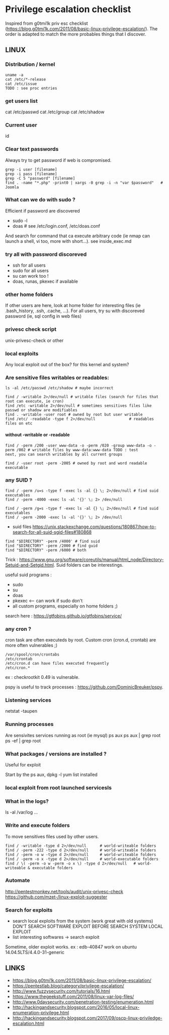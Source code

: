 # Privilege escalation checklist

Inspired from g0tmi1k priv esc checklist (https://blog.g0tmi1k.com/2011/08/basic-linux-privilege-escalation/). 
The order is adapted to match the more probables things that I discover.

## LINUX

### Distribution / kernel
```
uname -a
cat /etc/*-release
cat /etc/issue
TODO : see proc entries
```

### get users list
cat /etc/passwd
cat /etc/group
cat /etc/shadow

### Current user
id

### Clear text passwords

Always try to get password if web is compromised.
```
grep -i user [filename]
grep -i pass [filename]
grep -C 5 "password" [filename]
find . -name "*.php" -print0 | xargs -0 grep -i -n "var $password"   # Joomla
```

### What can we do with sudo ?

Efficient if password are discovered
* sudo -l
* doas # see /etc/login.conf, /etc/doas.conf

And search for command that ca execute arbitrary code (ie nmap can launch a shell, vi too, more with short...).
see inside_exec.md

### try all with password discoreved 

- ssh for all users
- sudo for all users
- su can work too !
- doas, runas, pkexec if available

### other home folders

If other users are here, look at home folder for interesting files (ie .bash_history, .ssh, .cache, ...).
For all users, try su with discoreved password (ie, sql config in web files)

### privesc check script

unix-privesc-check or other

### local exploits

Any local exploit out of the box? for this kernel and system?

### Are sensitive files writables or readables:
```
ls -al /etc/passwd /etc/shadow # maybe incorrect

find / -writable 2>/dev/null # writable files (search for files that root can execute, ie cron)
find /etc -writable 2>/dev/null # sometimes sensitives files like passwd or shadow are modifiables
find . -writable -user root # owned by root but user writable
find /etc/ -readable -type f 2>/dev/null               # readables files on etc
```

#### without -writable or -readable
```
find / -perm /200 -user www-data -o -perm /020 -group www-data -o -perm /002 # writable files by www-data:www-data TODO : test
next, you can search writables by all current groups

find / -user root -perm -2005 # owned by root and word readable executable
```

### any SUID ?
```
find / -perm /u=s -type f -exec ls -al {} \; 2>/dev/null # find suid executables
find / -perm -4000 -exec ls -al '{}' \; 2> /dev/null

find / -perm /g=s -type f -exec ls -al {} \; 2>/dev/null # find suid executables
find / -perm -2000 -exec ls -al '{}' \; 2> /dev/null
```
* suid files https://unix.stackexchange.com/questions/180867/how-to-search-for-all-suid-sgid-files#180868
```
find "$DIRECTORY" -perm /4000' # find suid
find "$DIRECTORY" -perm /2000 # find guid
find "$DIRECTORY" -perm /6000 # both
```
Trick : https://www.gnu.org/software/coreutils/manual/html_node/Directory-Setuid-and-Setgid.html. Suid folders can be interestings.


useful suid programs :
* sudo
* su
* doas
* pkexec <-- can work if sudo don't
* all custom programs, especially on home folders ;)

search here : https://gtfobins.github.io/gtfobins/service/

### any cron ?

cron task are often executeds by root.
Custom cron (cron.d, crontab) are more often vulnerables ;)
```
/var/spool/cron/crontabs
/etc/crontab
/etc/cron.d can have files executed frequently
/etc/cron.*
```
ex : checkrootkit 0.49 is vulnerable.

pspy is useful to track processes : https://github.com/DominicBreuker/pspy.

### Listening services
netstat -taupen

### Running processes
Are sensivites services running as root (ie mysql)
ps aux
ps aux | grep root
ps -ef | grep root

### What packages / versions are installed ? 

Useful for exploit

Start by the ps aux, 
dpkg -l
yum list installed

### local exploit from root launched servicesls

### What in the logs?
ls -al /var/log
...

### Write and execute folders

To move sensitives files used by other users.

```
find / -writable -type d 2>/dev/null      # world-writeable folders
find / -perm -222 -type d 2>/dev/null     # world-writeable folders
find / -perm -o w -type d 2>/dev/null     # world-writeable folders
find / -perm -o x -type d 2>/dev/null     # world-executable folders
find / \( -perm -o w -perm -o x \) -type d 2>/dev/null   # world-writeable & executable folders
```

### Automate 
http://pentestmonkey.net/tools/audit/unix-privesc-check
https://github.com/mzet-/linux-exploit-suggester


### Search for exploits

- search local exploits from the system (work great with old systems)
DON'T SEARCH SOFTWARE EXPLOIT BEFORE SEARCH SYSTEM LOCAL EXPLOIT
- list interesting softwares -> search exploit

Sometime, older exploit works. ex : edb-40847 work on ubuntu 14.04.5LTS/4.4.0-31-generic

## LINKS

* https://blog.g0tmi1k.com/2011/08/basic-linux-privilege-escalation/
* https://pentestlab.blog/category/privilege-escalation/
* http://www.fuzzysecurity.com/tutorials/16.html
* https://www.thegeekstuff.com/2011/08/linux-var-log-files/
* http://www.0daysecurity.com/penetration-testing/enumeration.html
* http://hackingandsecurity.blogspot.com/2016/05/local-linux-enumeration-privilege.html
* http://hackingandsecurity.blogspot.com/2017/09/oscp-linux-priviledge-escalation.html
* 


